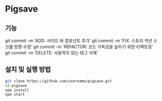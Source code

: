 
# Pigsave

## 기능
git commit -m 'ADD: 사이드 바 컴포넌트 추가'
git commit -m 'FIX: 스토리 섹션 스크롤 방향 수정'
git commit -m 'REFACTOR: 코드 가독성을 높이기 위한 리팩토링'
git commit -m 'DELETE: 사용하지 않는 태그 삭제'
## 설치 및 실행 방법
```sh
git clone https://github.com/username/pigsave.git
cd pigsave
npm install
npm start
